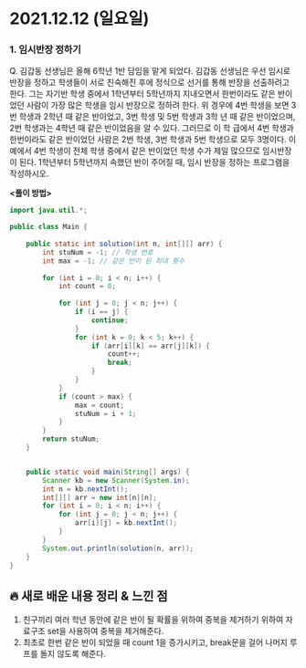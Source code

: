 # 2021.12.12 (일요일)
### **1. 임시반장 정하기**

Q. 김갑동 선생님은 올해 6학년 1반 담임을 맡게 되었다. 
   김갑동 선생님은 우선 임시로 반장을 정하고 학생들이 서로 친숙해진 후에 정식으로 선거를 통해 반장을 선출하려고 한다.
   그는 자기반 학생 중에서 1학년부터 5학년까지 지내오면서 한번이라도 같은 반이었던 사람이 가장 많은 학생을 임시 반장으로 정하려 한다.
   위 경우에 4번 학생을 보면 3번 학생과 2학년 때 같은 반이었고, 3번 학생 및 5번 학생과 3학 년 때 같은 반이었으며,
   2번 학생과는 4학년 때 같은 반이었음을 알 수 있다.
   그러므로 이 학 급에서 4번 학생과 한번이라도 같은 반이었던 사람은 2번 학생, 3번 학생과 5번 학생으로 모두 3명이다.
   이 예에서 4번 학생이 전체 학생 중에서 같은 반이었던 학생 수가 제일 많으므로 임시반장이 된다.
   1학년부터 5학년까지 속했던 반이 주어질 때, 임시 반장을 정하는 프로그램을 작성하시오.


**<풀이 방법>**

```java
import java.util.*;

public class Main {
    
    public static int solution(int n, int[][] arr) {
        int stuNum = -1; // 학생 번호
        int max = -1; // 같은 반이 된 최대 횟수 
        
        for (int i = 0; i < n; i++) {
            int count = 0;
            
            for (int j = 0; j < n; j++) {
                if (i == j) {
                    continue;
                }
                for (int k = 0; k < 5; k++) {
                    if (arr[i][k] == arr[j][k]) {
                        count++;
                        break;
                    }
                }
            }
            if (count > max) {
                max = count;
                stuNum = i + 1;
            }
        }
        return stuNum;
    }


    public static void main(String[] args) {
        Scanner kb = new Scanner(System.in);
        int n = kb.nextInt();
        int[][] arr = new int[n][n];
        for (int i = 0; i < n; i++) {
            for (int j = 0; j < n; j++) {
                arr[i][j] = kb.nextInt();
            }
        }
        System.out.println(solution(n, arr));
    }
}
```
##  **🔥 새로 배운 내용 정리 & 느낀 점**

   1. 친구끼리 여러 학년 동안에 같은 반이 될 확률을 위하여 중복을 제거하기 위하여 
      자료구조 set을 사용하여 중복을 제거해준다.
   2. 최초로 한번 같은 반이 되었을 때 count 1을 증가시키고, break문을 걸어
      나머지 루프를 돌지 않도록 해준다.